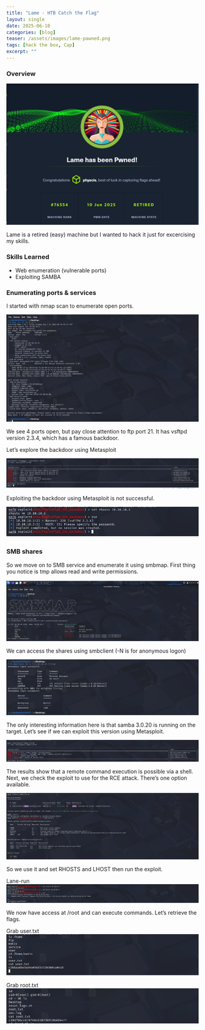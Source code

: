 ```yaml
---
title: "Lame - HTB Catch the Flag"
layout: single
date: 2025-06-10
categories: [blog]
teaser: /assets/images/lame-pawned.png
tags: [hack the box, Cap]
excerpt: ""
---
```

### Overview

![Cap](/assets/images/lame-pawned.png)

Lame is a retired (easy) machine but I wanted to hack it just for excercising my skills. 

### Skills Learned
- Web enumeration (vulnerable ports)
- Exploiting SAMBA

### Enumerating ports & services

I started with nmap scan to enumerate open ports. 

<img src="/assets/images/lame-nmap.png" alt="Nmap Scan" style="max-width:100%;">

We see 4 ports open, but pay close attention to ftp port 21. It has vsftpd version 2.3.4, which has a famous backdoor.

Let’s explore the backdoor using Metasploit

<img src="/assets/images/lame-metasploit.png" alt="VSFTPD" style="max-width:100%;">

Exploiting the backdoor using Metasploit is not successful. 

<img src="/assets/images/lame-msf.png" alt="MSF" style="max-width:100%;">

### SMB shares

So we move on to SMB service and enumerate it using smbmap. First thing you notice is tmp allows read and write permissions. 

<img src="/assets/images/lame-smbclient.png" alt="Smbmap" style="max-width:100%;">

We can access the shares using smbclient (-N is for anonymous logon)

<img src="/assets/images/lame-smb-anon.png" alt="SMB Anonymous" style="max-width:100%;">

The only interesting information here is that samba 3.0.20 is running on the target. Let’s see if we can exploit this version using Metasploit.

<img src="/assets/images/lame-smb-version.png" alt="Samba" style="max-width:100%;">

The results show that a remote command execution is possible via a shell.
Next, we check the exploit to use for the RCE attack. There’s one option available. 

<img src="/assets/images/lame-rce-exploit.png" alt="RCE Exploit" style="max-width:100%;">

So we use it and set RHOSTS and LHOST then run the exploit.

Lane-run<img src="/assets/images/lame-run.png" alt="Exploit" style="max-width:100%;">

We now have access at /root and can execute commands. Let’s retrieve the flags. 

Grab user.txt
<img src="/assets/images/lame-usertxt.png" alt="MSF" style="max-width:100%;">

Grab root.txt
<img src="/assets/images/lame-roottxt.png" alt="MSF" style="max-width:100%;">
